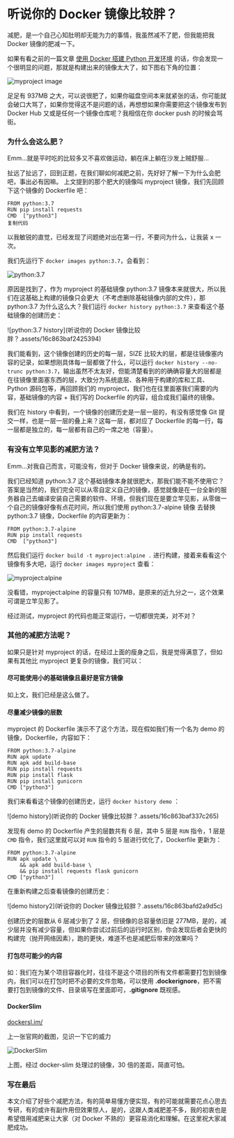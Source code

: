 # 听说你的 Docker 镜像比较胖？

减肥，是一个自己心知肚明却无能为力的事情，我虽然减不了肥，但我能把我 Docker 镜像的肥减一下。

如果有看之前的一篇文章 [使用 Docker 搭建 Python 开发环境](https://juejin.im/post/5d4d12bb518825053c7d5e12) 的话，你会发现一个很明显的问题，那就是构建出来的镜像太大了，如下图右下角的位置：

![myproject image](https://user-gold-cdn.xitu.io/2019/8/9/16c75117e39c6f5a?imageView2/0/w/1280/h/960/format/webp/ignore-error/1)

足足有 937MB 之大，可以说很肥了，如果你磁盘空间本来就紧张的话，你可能就会破口大骂了，如果你觉得这不是问题的话，再想想如果你需要把这个镜像发布到 Docker Hub 又或是任何一个镜像仓库呢？我相信在你 docker push 的时候会骂街。



### 为什么会这么肥？

Emm...就是平时吃的比较多又不喜欢做运动，躺在床上躺在沙发上贼舒服...

扯远了扯远了，回到正题，在我们聊如何减肥之前，先好好了解一下为什么会肥吧，事出必有因嘛。 上文提到的那个肥大的镜像叫 myproject 镜像，我们先回顾下这个镜像的 Dockerfile 吧：

```
FROM python:3.7
RUN pip install requests
CMD  ["python3"]
复制代码
```

以我敏锐的直觉，已经发现了问题绝对出在第一行，不要问为什么，让我装 x 一次。

我们先运行下 `docker images python:3.7`，会看到：

![python:3.7](https://user-gold-cdn.xitu.io/2019/8/12/16c863baf223a1cf?imageView2/0/w/1280/h/960/format/webp/ignore-error/1)

原因是找到了，作为 myproject 的基础镜像 python:3.7 镜像本来就很大，所以我们在这基础上构建的镜像只会更大（不考虑删除基础镜像内部的文件），那 python:3.7 为什么这么大？我们运行 `docker history python:3.7` 来查看这个基础镜像的创建历史：

![python:3.7 history](听说你的 Docker 镜像比较胖？.assets/16c863baf2425394)

我们能看到，这个镜像创建的历史的每一层，SIZE 比较大的层，都是往镜像塞内容的记录，如果想刚具体每一层都做了什么，可以运行 `docker history --no-trunc python:3.7`，输出虽然不太友好，但能清楚看到的的确确容量大的层都是在往镜像里面塞东西的层，大致分为系统底层、各种用于构建的库和工具、Python 源码包等，再回顾我们的 myproject，我们也在往里面塞我们需要的内容，基础镜像的内容 + 我们写的 Dockerfile 的内容，组合成我们最终的镜像。

我们在 history 中看到，一个镜像的创建历史是一层一层的，有没有感觉像 Git 提交一样，也是一层一层的叠上来？这每一层，都对应了 Dockerfile 的每一行，每一层都是独立的，每一层都有自己的一席之地（容量）。

### 有没有立竿见影的减肥方法？

Emm...对我自己而言，可能没有，但对于 Docker 镜像来说，的确是有的。

我们已经知道 python:3.7 这个基础镜像本身就很肥大，那我们能不能不使用它？答案是当然的，我们完全可以从零自定义自己的镜像，感觉就像是在一台全新的服务器自己去编译安装自己需要的软件、环境，但我们现在是要立竿见影，从零做一个自己的镜像好像有点花时间，所以我们使用 python:3.7-alpine 镜像 去替换 python:3.7 镜像，Dockerfile 的内容更新为：

```
FROM python:3.7-alpine
RUN pip install requests
CMD  ["python3"]
```

然后我们运行 `docker build -t myproject:alpine .` 进行构建，接着来看看这个镜像有多大吧，运行 `docker images myproject` 查看：

![myproject:alpine](https://user-gold-cdn.xitu.io/2019/8/12/16c863baf23898c0?imageView2/0/w/1280/h/960/format/webp/ignore-error/1)

没看错，myproject:alpine 的容量只有 107MB，是原来的近九分之一，这个效果可谓是立竿见影了。

经过测试，myproject 的代码也能正常运行，一切都很完美，对不对？

### 其他的减肥方法呢？

如果只是针对 myproject 的话，在经过上面的瘦身之后，我是觉得满意了，但如果有其他比 myproject 更复杂的镜像，我们可以：

#### 尽可能使用小的基础镜像且最好是官方镜像

如上文，我们已经是这么做了。

#### 尽量减少镜像的层数

myproject 的 Dockerfile 演示不了这个方法，现在假如我们有一个名为 demo 的镜像，Dockerfile，内容如下：

```
FROM python:3.7-alpine
RUN apk update
RUN apk add build-base
RUN pip install requests
RUN pip install flask
RUN pip install gunicorn
CMD ["python3"]
```

我们来看看这个镜像的创建历史，运行 `docker history demo` ：

![demo history](听说你的 Docker 镜像比较胖？.assets/16c863baf337c265)

发现有 demo 的 Dockerfile 产生的层数共有 6 层，其中 5 层是 `RUN` 指令，1 层是 `CMD` 指令，我们这里就可以对 `RUN` 指令的 5 层进行优化了，Dockerfile 更新为：

```
FROM python:3.7-alpine
RUN apk update \
    && apk add build-base \
    && pip install requests flask gunicorn
CMD ["python3"]
```

在重新构建之后查看镜像的创建历史：

![demo history2](听说你的 Docker 镜像比较胖？.assets/16c863bafd2a9d5c)

创建历史的层数从 6 层减少到了 2 层，但镜像的总容量依旧是 277MB，是的，减少层并没有减少容量，但如果你尝试过前后的运行时区别，你会发现后者会更快的构建完（抛开网络因素），跑的更快，难道不也是减肥后带来的效果吗？

#### 打包尽可能少的内容

如：我们在为某个项目容器化时，往往不是这个项目的所有文件都需要打包到镜像内，我们可以在打包时把不必要的文件忽略，可以使用 **.dockerignore**，把不需要打包到镜像的文件、目录填写在里面即可，**.gitignore** 既视感。

#### DockerSlim

[dockersl.im/](https://link.juejin.im/?target=https%3A%2F%2Fdockersl.im%2F)

上一张官网的截图，见识一下它的威力

![DockerSlim](https://user-gold-cdn.xitu.io/2019/8/12/16c863bb00d4af69?imageView2/0/w/1280/h/960/format/webp/ignore-error/1)

上图，经过 docker-slim 处理过的镜像，30 倍的差距，简直可怕。

### 写在最后

本文介绍了好些个减肥方法，有的简单易懂方便实现，有的可能就需要花点心思去专研，有的或许有副作用但效果惊人，是的，这跟人类减肥差不多，我的初衷也是希望借用减肥来让大家（对 Docker 不熟的）更容易消化和理解。在这里祝大家减肥成功。